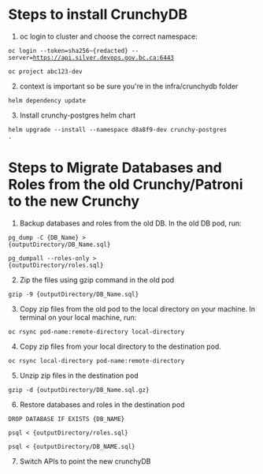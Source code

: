 # Steps to install CrunchyDB

1. oc login to cluster and choose the correct namespace:

<code>oc login --token=sha256~{redacted} --server=https://api.silver.devops.gov.bc.ca:6443</code>

<code>oc project abc123-dev</code>

2. context is important so be sure you're in the infra/crunchydb folder

<code>helm dependency update</code>

3. Install crunchy-postgres helm chart

<code>helm upgrade --install --namespace d8a8f9-dev crunchy-postgres .</code>

# Steps to Migrate Databases and Roles from the old Crunchy/Patroni to the new Crunchy

1. Backup databases and roles from the old DB. In the old DB pod, run:

<code>pg_dump -C {DB_Name} > {outputDirectory/DB_Name.sql}</code>

<code>pg_dumpall --roles-only >  {outputDirectory/roles.sql}</code>

2. Zip the files using gzip command in the old pod

<code>gzip -9 {outputDirectory/DB_Name.sql}</code>

3. Copy zip files from the old pod to the local directory on your machine. In terminal on your local machine, run:

<code>oc rsync pod-name:remote-directory local-directory</code>

4. Copy zip files from your local directory to the destination pod.

<code>oc rsync local-directory pod-name:remote-directory</code>

5. Unzip zip files in the destination pod

<code>gzip -d {outputDirectory/DB_Name.sql.gz}</code>

6. Restore databases and roles in the destination pod

<code>DROP DATABASE IF EXISTS {DB_NAME}</code>

<code>psql < {outputDirectory/roles.sql}</code>

<code>psql < {outputDirectory/DB_NAME.sql}</code>

7. Switch APIs to point the new crunchyDB